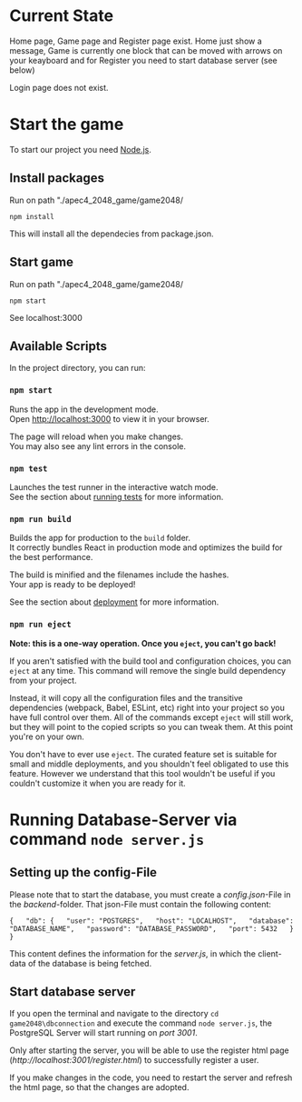 # Current State

Home page, Game page and Register page exist. Home just show a message, Game is currently one block that can be moved with arrows on your keayboard and for Register you need to start database server (see below)

Login page does not exist.

# Start the game

To start our project you need [Node.js](https://nodejs.org/en/download/package-manager/current).

## Install packages

Run on path "./apec4_2048_game/game2048/
```node
npm install
```

This will install all the dependecies from package.json.

## Start game

Run on path "./apec4_2048_game/game2048/
```node
npm start
```

See localhost:3000

## Available Scripts

In the project directory, you can run:

### `npm start`

Runs the app in the development mode.\
Open [http://localhost:3000](http://localhost:3000) to view it in your browser.

The page will reload when you make changes.\
You may also see any lint errors in the console.

### `npm test`

Launches the test runner in the interactive watch mode.\
See the section about [running tests](https://facebook.github.io/create-react-app/docs/running-tests) for more information.

### `npm run build`

Builds the app for production to the `build` folder.\
It correctly bundles React in production mode and optimizes the build for the best performance.

The build is minified and the filenames include the hashes.\
Your app is ready to be deployed!

See the section about [deployment](https://facebook.github.io/create-react-app/docs/deployment) for more information.

### `npm run eject`

**Note: this is a one-way operation. Once you `eject`, you can't go back!**

If you aren't satisfied with the build tool and configuration choices, you can `eject` at any time. This command will remove the single build dependency from your project.

Instead, it will copy all the configuration files and the transitive dependencies (webpack, Babel, ESLint, etc) right into your project so you have full control over them. All of the commands except `eject` will still work, but they will point to the copied scripts so you can tweak them. At this point you're on your own.

You don't have to ever use `eject`. The curated feature set is suitable for small and middle deployments, and you shouldn't feel obligated to use this feature. However we understand that this tool wouldn't be useful if you couldn't customize it when you are ready for it.

# Running Database-Server via command `node server.js` 

## Setting up the config-File

Please note that to start the database, you must create a _config.json_-File in the _backend_-folder. That json-File must contain the following content:  

`{  
    "db": {  
        "user": "POSTGRES",  
        "host": "LOCALHOST",  
        "database": "DATABASE_NAME",  
        "password": "DATABASE_PASSWORD",  
        "port": 5432  
    }  
}`  

This content defines the information for the _server.js_, in which the client-data of the database is being fetched. 

## Start database server

If you open the terminal and navigate to the directory `cd game2048\dbconnection` and execute the command `node server.js`, the PostgreSQL Server will start running on _port 3001_.

Only after starting the server, you will be able to use the register html page (_http://localhost:3001/register.html_) to successfully register a user. 

If you make changes in the code, you need to restart the server and refresh the html page, so that the changes are adopted.
